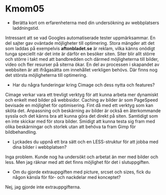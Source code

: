 Kmom05
===============================

* Berätta kort om erfarenheterna med din undersökning av webbplatsers laddningstid.

Intressant att se vad Googles automatiserade tester uppmärksammar. En del sajter gav oväntade möjligheter till optimering. Stora mängder att det som laddas på exempelvis **aftonbladet.se** är reklam, vilka känns onödigt tunga speciellt när det inte är därför en besöker siten.
Siter blir allt större och större i takt med att bandbredden och därmed möjligheterna till bilder, video och fler resurser på siterna ökar. En del av processen i skapandet av webbsiten är att ifrågasätta om innehållet verkligen behövs. Där finns nog det största möjligheterna till optimering.

* Har du några funderingar kring Cimage och dess nytta och features?

Cimage verkar vara ett trevligt verktyg för att kunna arbeta mer dynamiskt och enkelt med bilder på webbsidor. Caching av bilder är som PageSpeed bevisade en möjlighet för optimisering. Fint då med ett verktyg som kan sköta det. Anpassning och beskärning av bilder är också en återkommande syssla och det känns bra att kunna göra det direkt på siten. Samtidigt som en inte skickar med för stora bilder. Smidigt att kunna testa sig fram med olika beskärningar och storlek utan att behöva ta fram Gimp för bildbehandling.

* Lyckades du uppnå ett bra sätt och en LESS-struktur för att jobba med dina bilder i webbplatsen?

Inga problem. Kunde nog ha undersökt och arbetat än mer med bilder och less. Men jag räknar med att det finns möjlighet för det i slutuppgiften.

* Om du gjorde extrauppgiften med picture, srcset och sizes, fick du någon känsla för för- och nackdelar med konceptet?

Nej, jag gjorde inte extrauppgifterna.